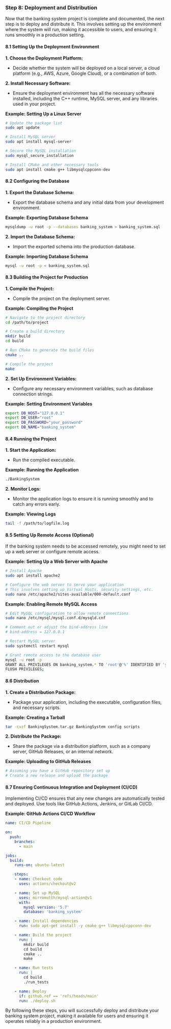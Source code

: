 ### Step 8: Deployment and Distribution

Now that the banking system project is complete and documented, the next step is to deploy and distribute it. This involves setting up the environment where the system will run, making it accessible to users, and ensuring it runs smoothly in a production setting.

#### 8.1 Setting Up the Deployment Environment

**1. Choose the Deployment Platform:**
   - Decide whether the system will be deployed on a local server, a cloud platform (e.g., AWS, Azure, Google Cloud), or a combination of both.

**2. Install Necessary Software:**
   - Ensure the deployment environment has all the necessary software installed, including the C++ runtime, MySQL server, and any libraries used in your project.

**Example: Setting Up a Linux Server**
```sh
# Update the package list
sudo apt update

# Install MySQL server
sudo apt install mysql-server

# Secure the MySQL installation
sudo mysql_secure_installation

# Install CMake and other necessary tools
sudo apt install cmake g++ libmysqlcppconn-dev
```

#### 8.2 Configuring the Database

**1. Export the Database Schema:**
   - Export the database schema and any initial data from your development environment.

**Example: Exporting Database Schema**
```sh
mysqldump -u root -p --databases banking_system > banking_system.sql
```

**2. Import the Database Schema:**
   - Import the exported schema into the production database.

**Example: Importing Database Schema**
```sh
mysql -u root -p < banking_system.sql
```

#### 8.3 Building the Project for Production

**1. Compile the Project:**
   - Compile the project on the deployment server.

**Example: Compiling the Project**
```sh
# Navigate to the project directory
cd /path/to/project

# Create a build directory
mkdir build
cd build

# Run CMake to generate the build files
cmake ..

# Compile the project
make
```

**2. Set Up Environment Variables:**
   - Configure any necessary environment variables, such as database connection strings.

**Example: Setting Environment Variables**
```sh
export DB_HOST="127.0.0.1"
export DB_USER="root"
export DB_PASSWORD="your_password"
export DB_NAME="banking_system"
```

#### 8.4 Running the Project

**1. Start the Application:**
   - Run the compiled executable.

**Example: Running the Application**
```sh
./BankingSystem
```

**2. Monitor Logs:**
   - Monitor the application logs to ensure it is running smoothly and to catch any errors early.

**Example: Viewing Logs**
```sh
tail -f /path/to/logfile.log
```

#### 8.5 Setting Up Remote Access (Optional)

If the banking system needs to be accessed remotely, you might need to set up a web server or configure remote access.

**Example: Setting Up a Web Server with Apache**
```sh
# Install Apache
sudo apt install apache2

# Configure the web server to serve your application
# This involves setting up Virtual Hosts, security settings, etc.
sudo nano /etc/apache2/sites-available/000-default.conf
```

**Example: Enabling Remote MySQL Access**
```sh
# Edit MySQL configuration to allow remote connections
sudo nano /etc/mysql/mysql.conf.d/mysqld.cnf

# Comment out or adjust the bind-address line
# bind-address = 127.0.0.1

# Restart MySQL server
sudo systemctl restart mysql

# Grant remote access to the database user
mysql -u root -p
GRANT ALL PRIVILEGES ON banking_system.* TO 'root'@'%' IDENTIFIED BY 'your_password';
FLUSH PRIVILEGES;
```

#### 8.6 Distribution

**1. Create a Distribution Package:**
   - Package your application, including the executable, configuration files, and necessary scripts.

**Example: Creating a Tarball**
```sh
tar -cvzf BankingSystem.tar.gz BankingSystem config scripts
```

**2. Distribute the Package:**
   - Share the package via a distribution platform, such as a company server, GitHub Releases, or an internal network.

**Example: Uploading to GitHub Releases**
```sh
# Assuming you have a GitHub repository set up
# Create a new release and upload the package
```

#### 8.7 Ensuring Continuous Integration and Deployment (CI/CD)

Implementing CI/CD ensures that any new changes are automatically tested and deployed. Use tools like GitHub Actions, Jenkins, or GitLab CI/CD.

**Example: GitHub Actions CI/CD Workflow**
```yaml
name: CI/CD Pipeline

on:
  push:
    branches:
      - main

jobs:
  build:
    runs-on: ubuntu-latest

    steps:
    - name: Checkout code
      uses: actions/checkout@v2

    - name: Set up MySQL
      uses: mirromutth/mysql-action@v1
      with:
        mysql version: '5.7'
        database: 'banking_system'

    - name: Install dependencies
      run: sudo apt-get install -y cmake g++ libmysqlcppconn-dev

    - name: Build the project
      run: |
        mkdir build
        cd build
        cmake ..
        make

    - name: Run tests
      run: |
        cd build
        ./run_tests

    - name: Deploy
      if: github.ref == 'refs/heads/main'
      run: ./deploy.sh
```

By following these steps, you will successfully deploy and distribute your banking system project, making it available for users and ensuring it operates reliably in a production environment.